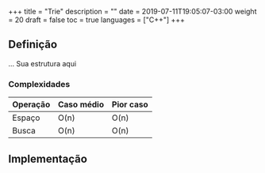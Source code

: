 +++
title = "Trie"
description = ""
date = 2019-07-11T19:05:07-03:00
weight = 20
draft = false
toc = true
languages = ["C++"]
+++
<h2 class="title is-4"> Definição </h2>

... Sua estrutura aqui

<div class="container has-text-centered">
<h3 class="title is-5 margin_top"> Complexidades </h3>

<table class="table is-striped is-bordered center" >
    <thead>
        <tr>
            <th>Operação</th>
            <th>Caso médio</th> 
            <th>Pior caso</th>
        </tr>
    </thead>
    <tbody>
        <tr>
            <td>Espaço</td>
            <td>O(n)</td> 
            <td>O(n)</td>
        </tr>
        <tr>
            <td>Busca</td>
            <td>O(n)</td> 
            <td>O(n)</td>
        </tr>
    </tbody>
</table>
</div>

<h2 class="title is-4 margin_top"> Implementação </h2>